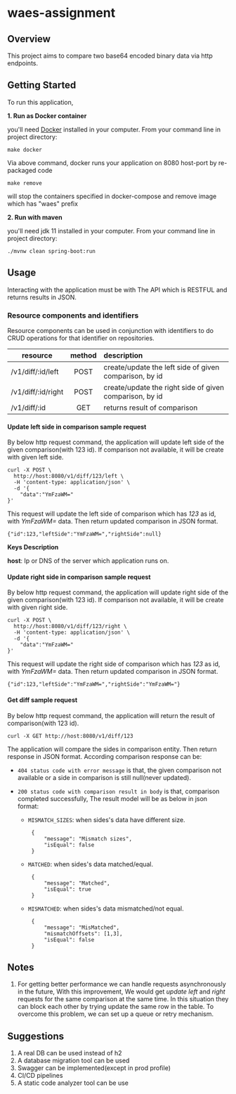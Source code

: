 
# waes-assignment

## Overview

This project aims to compare two base64 encoded binary data via http endpoints.

## Getting Started

To run this application, 

**1. Run as Docker container**

you'll need [Docker](https://docs.docker.com/get-docker/) installed in your computer. From your command line in project directory:

```
make docker
```
Via above command, docker runs your application on 8080 host-port by re-packaged code

```
make remove
```

will stop the containers specified in docker-compose and remove image which has "waes" prefix

**2. Run with maven**

you'll need jdk 11 installed in your computer. From your command line in project directory:

```
./mvnw clean spring-boot:run
```

## Usage
Interacting with the application must be with The API which is  RESTFUL and returns results in JSON.

### Resource components and identifiers
Resource components can be used in conjunction with identifiers to do CRUD operations for that identifier on repositories.

| resource           | method        | description  |
| -------------      |:-------------:|:-------------|
| /v1/diff/:id/left  | POST          | create/update the left side of given comparison, by id |
| /v1/diff/:id/right | POST          | create/update the right side of given comparison, by id |
| /v1/diff/:id       | GET           | returns result of comparison |

#### Update left side in comparison sample request
By below http request command, the application will update left side of the given comparison(with 123 id). If comparison not available, it will
be create with given left side.

```
curl -X POST \
  http://host:8080/v1/diff/123/left \
  -H 'content-type: application/json' \
  -d '{
	"data":"YmFzaWM="
}'

```
This request will update the left side of comparison which has *123* as id, with *YmFzaWM=* data. Then return
updated comparison in JSON format.

``` json5
{"id":123,"leftSide":"YmFzaWM=","rightSide":null}

```

**Keys Description**

**host**: Ip or DNS of the server which application runs on.

#### Update right side in comparison sample request
By below http request command, the application will update right side of the given comparison(with 123 id). If comparison not available, it will
be create with given right side.

```
curl -X POST \
  http://host:8080/v1/diff/123/right \
  -H 'content-type: application/json' \
  -d '{
	"data":"YmFzaWM="
}'

```
This request will update the right side of comparison which has *123* as id, with *YmFzaWM=* data. Then return
updated comparison in JSON format.

``` json5
{"id":123,"leftSide":"YmFzaWM=","rightSide":"YmFzaWM="}

```

#### Get diff sample request
By below http request command, the application will return the result of comparison(with 123 id).

```
curl -X GET http://host:8080/v1/diff/123

```
The application will compare the sides in comparison entity. Then return response in JSON format. According comparison 
response can be:

* ```404 status code with error message``` is that, the given comparison not available or a side in comparison is still null(never updated).

* ```200 status code with comparison result in body``` is that, comparison completed successfully, The result model will be as below in json format:

    * ```MISMATCH_SIZES```: when sides's data have different size.
      ``` json5
       {
           "message": "Mismatch sizes",
           "isEqual": false
       }
      ```
    * ```MATCHED```: when sides's data matched/equal.
      ``` json5
       {
           "message": "Matched",
           "isEqual": true
       }
      ``` 
    * ```MISMATCHED```: when sides's data mismatched/not equal.
      ``` json5
       {
           "message": "MisMatched",
           "mismatchOffsets": [1,3],
           "isEqual": false
       }
      ```                 


## Notes
1.  For getting better performance we can handle requests asynchronously in the future, 
   With this improvement, We would get *update* *left* and *right* requests for the same comparison at the same time. In this situation
   they can block each other by trying update the same row in the table. To overcome this problem, we can 
   set up a queue or retry mechanism.

## Suggestions
1. A real DB can be used instead of h2
2. A database migration tool can be used
3. Swagger can be implemented(except in prod profile)
4. CI/CD pipelines
5. A static code analyzer tool can be use
